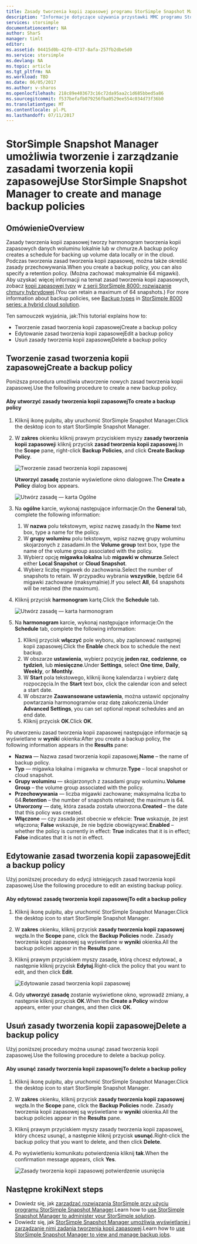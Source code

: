 ```yaml
---
title: Zasady tworzenia kopii zapasowej programu StorSimple Snapshot Manager | Dokumentacja firmy Microsoft
description: "Informacje dotyczące używania przystawki MMC programu StorSimple Snapshot Manager do tworzenia i obsługi zasad tworzenia kopii zapasowych, które kontrolują zaplanowanych kopii zapasowych."
services: storsimple
documentationcenter: NA
author: SharS
manager: timlt
editor: 
ms.assetid: 04415d0b-42f0-4737-8afa-257fb2dbe5d0
ms.service: storsimple
ms.devlang: NA
ms.topic: article
ms.tgt_pltfrm: NA
ms.workload: TBD
ms.date: 06/05/2017
ms.author: v-sharos
ms.openlocfilehash: 218c89e403673c16c72da95aa2c1d685bbed5a86
ms.sourcegitcommit: f537befafb079256fba0529ee554c034d73f36b0
ms.translationtype: MT
ms.contentlocale: pl-PL
ms.lasthandoff: 07/11/2017
---
```

# <a name="use-storsimple-snapshot-manager-to-create-and-manage-backup-policies"></a><span data-ttu-id="be878-103">StorSimple Snapshot Manager umożliwia tworzenie i zarządzanie zasadami tworzenia kopii zapasowej</span><span class="sxs-lookup"><span data-stu-id="be878-103">Use StorSimple Snapshot Manager to create and manage backup policies</span></span>
## <a name="overview"></a><span data-ttu-id="be878-104">Omówienie</span><span class="sxs-lookup"><span data-stu-id="be878-104">Overview</span></span>
<span data-ttu-id="be878-105">Zasady tworzenia kopii zapasowej tworzy harmonogram tworzenia kopii zapasowych danych woluminu lokalnie lub w chmurze.</span><span class="sxs-lookup"><span data-stu-id="be878-105">A backup policy creates a schedule for backing up volume data locally or in the cloud.</span></span> <span data-ttu-id="be878-106">Podczas tworzenia zasad tworzenia kopii zapasowej, można także określić zasady przechowywania.</span><span class="sxs-lookup"><span data-stu-id="be878-106">When you create a backup policy, you can also specify a retention policy.</span></span> <span data-ttu-id="be878-107">(Można zachować maksymalnie 64 migawki). Aby uzyskać więcej informacji na temat zasad tworzenia kopii zapasowych, zobacz [kopii zapasowej typy](storsimple-what-is-snapshot-manager.md#backup-types-and-backup-policies) w [z serii StorSimple 8000: rozwiązanie chmury hybrydowej](storsimple-overview.md).</span><span class="sxs-lookup"><span data-stu-id="be878-107">(You can retain a maximum of 64 snapshots.) For more information about backup policies, see [Backup types](storsimple-what-is-snapshot-manager.md#backup-types-and-backup-policies) in [StorSimple 8000 series: a hybrid cloud solution](storsimple-overview.md).</span></span>

<span data-ttu-id="be878-108">Ten samouczek wyjaśnia, jak:</span><span class="sxs-lookup"><span data-stu-id="be878-108">This tutorial explains how to:</span></span>

* <span data-ttu-id="be878-109">Tworzenie zasad tworzenia kopii zapasowej</span><span class="sxs-lookup"><span data-stu-id="be878-109">Create a backup policy</span></span>
* <span data-ttu-id="be878-110">Edytowanie zasad tworzenia kopii zapasowej</span><span class="sxs-lookup"><span data-stu-id="be878-110">Edit a backup policy</span></span>
* <span data-ttu-id="be878-111">Usuń zasady tworzenia kopii zapasowej</span><span class="sxs-lookup"><span data-stu-id="be878-111">Delete a backup policy</span></span>

## <a name="create-a-backup-policy"></a><span data-ttu-id="be878-112">Tworzenie zasad tworzenia kopii zapasowej</span><span class="sxs-lookup"><span data-stu-id="be878-112">Create a backup policy</span></span>
<span data-ttu-id="be878-113">Poniższa procedura umożliwia utworzenie nowych zasad tworzenia kopii zapasowej.</span><span class="sxs-lookup"><span data-stu-id="be878-113">Use the following procedure to create a new backup policy.</span></span>

#### <a name="to-create-a-backup-policy"></a><span data-ttu-id="be878-114">Aby utworzyć zasady tworzenia kopii zapasowej</span><span class="sxs-lookup"><span data-stu-id="be878-114">To create a backup policy</span></span>
1. <span data-ttu-id="be878-115">Kliknij ikonę pulpitu, aby uruchomić StorSimple Snapshot Manager.</span><span class="sxs-lookup"><span data-stu-id="be878-115">Click the desktop icon to start StorSimple Snapshot Manager.</span></span>
2. <span data-ttu-id="be878-116">W **zakres** okienku kliknij prawym przyciskiem myszy **zasady tworzenia kopii zapasowej**i kliknij przycisk **zasad tworzenia kopii zapasowej**.</span><span class="sxs-lookup"><span data-stu-id="be878-116">In the **Scope** pane, right-click **Backup Policies**, and click **Create Backup Policy**.</span></span>

    ![Tworzenie zasad tworzenia kopii zapasowej](./media/storsimple-snapshot-manager-manage-backup-policies/HCS_SSM_Create_BU_policy.png)

    <span data-ttu-id="be878-118">**Utworzyć zasadę** zostanie wyświetlone okno dialogowe.</span><span class="sxs-lookup"><span data-stu-id="be878-118">The **Create a Policy** dialog box appears.</span></span>

    ![Utwórz zasadę — karta Ogólne](./media/storsimple-snapshot-manager-manage-backup-policies/HCS_SSM_Create_policy_general.png)
3. <span data-ttu-id="be878-120">Na **ogólne** karcie, wykonaj następujące informacje:</span><span class="sxs-lookup"><span data-stu-id="be878-120">On the **General** tab, complete the following information:</span></span>

   1. <span data-ttu-id="be878-121">W **nazwa** polu tekstowym, wpisz nazwę zasady.</span><span class="sxs-lookup"><span data-stu-id="be878-121">In the **Name** text box, type a name for the policy.</span></span>
   2. <span data-ttu-id="be878-122">W **grupy woluminu** polu tekstowym, wpisz nazwę grupy woluminu skojarzonych z zasadami.</span><span class="sxs-lookup"><span data-stu-id="be878-122">In the **Volume group** text box, type the name of the volume group associated with the policy.</span></span>
   3. <span data-ttu-id="be878-123">Wybierz opcję **migawka lokalna** lub **migawki w chmurze**.</span><span class="sxs-lookup"><span data-stu-id="be878-123">Select either **Local Snapshot** or **Cloud Snapshot**.</span></span>
   4. <span data-ttu-id="be878-124">Wybierz liczbę migawek do zachowania.</span><span class="sxs-lookup"><span data-stu-id="be878-124">Select the number of snapshots to retain.</span></span> <span data-ttu-id="be878-125">W przypadku wybrania **wszystkie**, będzie 64 migawki zachowane (maksymalnie).</span><span class="sxs-lookup"><span data-stu-id="be878-125">If you select **All**, 64 snapshots will be retained (the maximum).</span></span>
4. <span data-ttu-id="be878-126">Kliknij przycisk **harmonogram** kartę.</span><span class="sxs-lookup"><span data-stu-id="be878-126">Click the **Schedule** tab.</span></span>

    ![Utwórz zasadę — karta harmonogram](./media/storsimple-snapshot-manager-manage-backup-policies/HCS_SSM_Create_policy_schedule.png)
5. <span data-ttu-id="be878-128">Na **harmonogram** karcie, wykonaj następujące informacje:</span><span class="sxs-lookup"><span data-stu-id="be878-128">On the **Schedule** tab, complete the following information:</span></span>

   1. <span data-ttu-id="be878-129">Kliknij przycisk **włączyć** pole wyboru, aby zaplanować następnej kopii zapasowej.</span><span class="sxs-lookup"><span data-stu-id="be878-129">Click the **Enable** check box to schedule the next backup.</span></span>
   2. <span data-ttu-id="be878-130">W obszarze **ustawienia**, wybierz pozycję **jeden raz**, **codzienne**, **co tydzień**, lub **miesięczne**.</span><span class="sxs-lookup"><span data-stu-id="be878-130">Under **Settings**, select **One time**, **Daily**, **Weekly**, or **Monthly**.</span></span>
   3. <span data-ttu-id="be878-131">W **Start** pola tekstowego, kliknij ikonę kalendarza i wybierz datę rozpoczęcia.</span><span class="sxs-lookup"><span data-stu-id="be878-131">In the **Start** text box, click the calendar icon and select a start date.</span></span>
   4. <span data-ttu-id="be878-132">W obszarze **Zaawansowane ustawienia**, można ustawić opcjonalny powtarzania harmonogramów oraz datę zakończenia.</span><span class="sxs-lookup"><span data-stu-id="be878-132">Under **Advanced Settings**, you can set optional repeat schedules and an end date.</span></span>
   5. <span data-ttu-id="be878-133">Kliknij przycisk **OK**.</span><span class="sxs-lookup"><span data-stu-id="be878-133">Click **OK**.</span></span>

<span data-ttu-id="be878-134">Po utworzeniu zasad tworzenia kopii zapasowej następujące informacje są wyświetlane w **wyniki** okienka:</span><span class="sxs-lookup"><span data-stu-id="be878-134">After you create a backup policy, the following information appears in the **Results** pane:</span></span>

* <span data-ttu-id="be878-135">**Nazwa** — Nazwa zasad tworzenia kopii zapasowej.</span><span class="sxs-lookup"><span data-stu-id="be878-135">**Name** – the name of backup policy.</span></span>
* <span data-ttu-id="be878-136">**Typ** — migawka lokalna i migawka w chmurze.</span><span class="sxs-lookup"><span data-stu-id="be878-136">**Type** – local snapshot or cloud snapshot.</span></span>
* <span data-ttu-id="be878-137">**Grupy woluminu** — skojarzonych z zasadami grupy woluminu.</span><span class="sxs-lookup"><span data-stu-id="be878-137">**Volume Group** – the volume group associated with the policy.</span></span>
* <span data-ttu-id="be878-138">**Przechowywania** — liczba migawki zachowane; maksymalna liczba to 64.</span><span class="sxs-lookup"><span data-stu-id="be878-138">**Retention** – the number of snapshots retained; the maximum is 64.</span></span>
* <span data-ttu-id="be878-139">**Utworzony** — datę, która zasada została utworzona.</span><span class="sxs-lookup"><span data-stu-id="be878-139">**Created** – the date that this policy was created.</span></span>
* <span data-ttu-id="be878-140">**Włączone** — czy zasada jest obecnie w efekcie: **True** wskazuje, że jest włączona; **False** wskazuje, że nie będzie obowiązywać.</span><span class="sxs-lookup"><span data-stu-id="be878-140">**Enabled** – whether the policy is currently in effect: **True** indicates that it is in effect; **False** indicates that it is not in effect.</span></span>

## <a name="edit-a-backup-policy"></a><span data-ttu-id="be878-141">Edytowanie zasad tworzenia kopii zapasowej</span><span class="sxs-lookup"><span data-stu-id="be878-141">Edit a backup policy</span></span>
<span data-ttu-id="be878-142">Użyj poniższej procedury do edycji istniejących zasad tworzenia kopii zapasowej.</span><span class="sxs-lookup"><span data-stu-id="be878-142">Use the following procedure to edit an existing backup policy.</span></span>

#### <a name="to-edit-a-backup-policy"></a><span data-ttu-id="be878-143">Aby edytować zasadę tworzenia kopii zapasowej</span><span class="sxs-lookup"><span data-stu-id="be878-143">To edit a backup policy</span></span>
1. <span data-ttu-id="be878-144">Kliknij ikonę pulpitu, aby uruchomić StorSimple Snapshot Manager.</span><span class="sxs-lookup"><span data-stu-id="be878-144">Click the desktop icon to start StorSimple Snapshot Manager.</span></span>
2. <span data-ttu-id="be878-145">W **zakres** okienku, kliknij przycisk **zasady tworzenia kopii zapasowej** węzła.</span><span class="sxs-lookup"><span data-stu-id="be878-145">In the **Scope** pane, click the **Backup Policies** node.</span></span> <span data-ttu-id="be878-146">Zasady tworzenia kopii zapasowej są wyświetlane w **wyniki** okienka.</span><span class="sxs-lookup"><span data-stu-id="be878-146">All the backup policies appear in the **Results** pane.</span></span>
3. <span data-ttu-id="be878-147">Kliknij prawym przyciskiem myszy zasadę, którą chcesz edytować, a następnie kliknij przycisk **Edytuj**.</span><span class="sxs-lookup"><span data-stu-id="be878-147">Right-click the policy that you want to edit, and then click **Edit**.</span></span>

    ![Edytowanie zasad tworzenia kopii zapasowej](./media/storsimple-snapshot-manager-manage-backup-policies/HCS_SSM_Edit_BU_policy.png)
4. <span data-ttu-id="be878-149">Gdy **utworzyć zasadę** zostanie wyświetlone okno, wprowadź zmiany, a następnie kliknij przycisk **OK**.</span><span class="sxs-lookup"><span data-stu-id="be878-149">When the **Create a Policy** window appears, enter your changes, and then click **OK**.</span></span>

## <a name="delete-a-backup-policy"></a><span data-ttu-id="be878-150">Usuń zasady tworzenia kopii zapasowej</span><span class="sxs-lookup"><span data-stu-id="be878-150">Delete a backup policy</span></span>
<span data-ttu-id="be878-151">Użyj poniższej procedury można usunąć zasad tworzenia kopii zapasowej.</span><span class="sxs-lookup"><span data-stu-id="be878-151">Use the following procedure to delete a backup policy.</span></span>

#### <a name="to-delete-a-backup-policy"></a><span data-ttu-id="be878-152">Aby usunąć zasady tworzenia kopii zapasowej</span><span class="sxs-lookup"><span data-stu-id="be878-152">To delete a backup policy</span></span>
1. <span data-ttu-id="be878-153">Kliknij ikonę pulpitu, aby uruchomić StorSimple Snapshot Manager.</span><span class="sxs-lookup"><span data-stu-id="be878-153">Click the desktop icon to start StorSimple Snapshot Manager.</span></span>
2. <span data-ttu-id="be878-154">W **zakres** okienku, kliknij przycisk **zasady tworzenia kopii zapasowej** węzła.</span><span class="sxs-lookup"><span data-stu-id="be878-154">In the **Scope** pane, click the **Backup Policies** node.</span></span> <span data-ttu-id="be878-155">Zasady tworzenia kopii zapasowej są wyświetlane w **wyniki** okienka.</span><span class="sxs-lookup"><span data-stu-id="be878-155">All the backup policies appear in the **Results** pane.</span></span>
3. <span data-ttu-id="be878-156">Kliknij prawym przyciskiem myszy zasady tworzenia kopii zapasowej, który chcesz usunąć, a następnie kliknij przycisk **usunąć**.</span><span class="sxs-lookup"><span data-stu-id="be878-156">Right-click the backup policy that you want to delete, and then click **Delete**.</span></span>
4. <span data-ttu-id="be878-157">Po wyświetleniu komunikatu potwierdzenia kliknij **tak**.</span><span class="sxs-lookup"><span data-stu-id="be878-157">When the confirmation message appears, click **Yes**.</span></span>

    ![Zasady tworzenia kopii zapasowej potwierdzenie usunięcia](./media/storsimple-snapshot-manager-manage-backup-policies/HCS_SSM_Delete_BU_policy.png)

## <a name="next-steps"></a><span data-ttu-id="be878-159">Następne kroki</span><span class="sxs-lookup"><span data-stu-id="be878-159">Next steps</span></span>
* <span data-ttu-id="be878-160">Dowiedz się, jak [zarządzać rozwiązania StorSimple przy użyciu programu StorSimple Snapshot Manager](storsimple-snapshot-manager-admin.md).</span><span class="sxs-lookup"><span data-stu-id="be878-160">Learn how to [use StorSimple Snapshot Manager to administer your StorSimple solution](storsimple-snapshot-manager-admin.md).</span></span>
* <span data-ttu-id="be878-161">Dowiedz się, jak [StorSimple Snapshot Manager umożliwia wyświetlanie i zarządzanie nimi zadania tworzenia kopii zapasowej](storsimple-snapshot-manager-manage-backup-jobs.md).</span><span class="sxs-lookup"><span data-stu-id="be878-161">Learn how to [use StorSimple Snapshot Manager to view and manage backup jobs](storsimple-snapshot-manager-manage-backup-jobs.md).</span></span>
